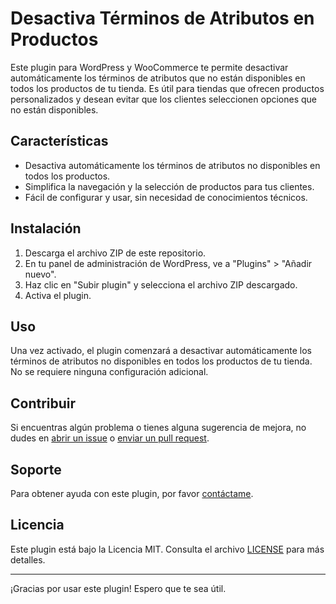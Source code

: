 # Desactiva Términos de Atributos en Productos

Este plugin para WordPress y WooCommerce te permite desactivar automáticamente los términos de atributos que no están disponibles en todos los productos de tu tienda. Es útil para tiendas que ofrecen productos personalizados y desean evitar que los clientes seleccionen opciones que no están disponibles.

## Características

- Desactiva automáticamente los términos de atributos no disponibles en todos los productos.
- Simplifica la navegación y la selección de productos para tus clientes.
- Fácil de configurar y usar, sin necesidad de conocimientos técnicos.

## Instalación

1. Descarga el archivo ZIP de este repositorio.
2. En tu panel de administración de WordPress, ve a "Plugins" > "Añadir nuevo".
3. Haz clic en "Subir plugin" y selecciona el archivo ZIP descargado.
4. Activa el plugin.

## Uso

Una vez activado, el plugin comenzará a desactivar automáticamente los términos de atributos no disponibles en todos los productos de tu tienda. No se requiere ninguna configuración adicional.

## Contribuir

Si encuentras algún problema o tienes alguna sugerencia de mejora, no dudes en [abrir un issue](https://github.com/PulpoI/custom-attributes-control-Plugin-WP/issues) o [enviar un pull request](https://github.com/PulpoI/custom-attributes-control-Plugin-WP/pulls).

## Soporte

Para obtener ayuda con este plugin, por favor [contáctame](pablod.dev@gmail.com).

## Licencia

Este plugin está bajo la Licencia MIT. Consulta el archivo [LICENSE](https://github.com/PulpoI/custom-attributes-control-Plugin-WP/blob/main/LICENSE) para más detalles.

---

¡Gracias por usar este plugin! Espero que te sea útil.

